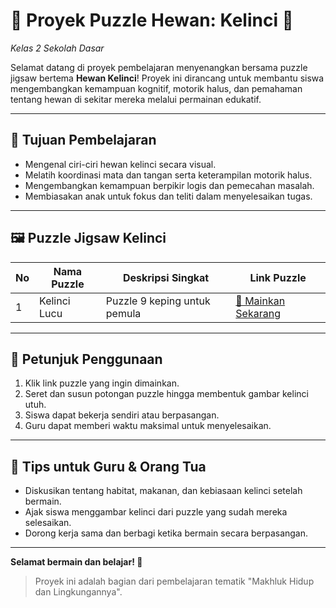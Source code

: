 # 🧩 Proyek Puzzle Hewan: Kelinci 🐰  
*Kelas 2 Sekolah Dasar*

Selamat datang di proyek pembelajaran menyenangkan bersama puzzle jigsaw bertema **Hewan Kelinci**! Proyek ini dirancang untuk membantu siswa mengembangkan kemampuan kognitif, motorik halus, dan pemahaman tentang hewan di sekitar mereka melalui permainan edukatif.

---

## 🎯 Tujuan Pembelajaran

- Mengenal ciri-ciri hewan kelinci secara visual.
- Melatih koordinasi mata dan tangan serta keterampilan motorik halus.
- Mengembangkan kemampuan berpikir logis dan pemecahan masalah.
- Membiasakan anak untuk fokus dan teliti dalam menyelesaikan tugas.

---

## 🖼️ Puzzle Jigsaw Kelinci

| No | Nama Puzzle       | Deskripsi Singkat                 | Link Puzzle                                         |
|----|-------------------|-----------------------------------|----------------------------------------------------|
| 1  | Kelinci Lucu      | Puzzle 9 keping untuk pemula      | [🧩 Mainkan Sekarang](https://puzzel.org/id/jigsaw/play?p=-OOQuToeAJjZat_wx2Tn)|


---

## 📝 Petunjuk Penggunaan

1. Klik link puzzle yang ingin dimainkan.
2. Seret dan susun potongan puzzle hingga membentuk gambar kelinci utuh.
3. Siswa dapat bekerja sendiri atau berpasangan.
4. Guru dapat memberi waktu maksimal untuk menyelesaikan.

---

## 🌟 Tips untuk Guru & Orang Tua

- Diskusikan tentang habitat, makanan, dan kebiasaan kelinci setelah bermain.
- Ajak siswa menggambar kelinci dari puzzle yang sudah mereka selesaikan.
- Dorong kerja sama dan berbagi ketika bermain secara berpasangan.

---

**Selamat bermain dan belajar! 🐇**

> Proyek ini adalah bagian dari pembelajaran tematik "Makhluk Hidup dan Lingkungannya".

